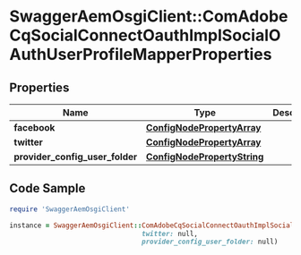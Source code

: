 # SwaggerAemOsgiClient::ComAdobeCqSocialConnectOauthImplSocialOAuthUserProfileMapperProperties

## Properties

Name | Type | Description | Notes
------------ | ------------- | ------------- | -------------
**facebook** | [**ConfigNodePropertyArray**](ConfigNodePropertyArray.md) |  | [optional] 
**twitter** | [**ConfigNodePropertyArray**](ConfigNodePropertyArray.md) |  | [optional] 
**provider_config_user_folder** | [**ConfigNodePropertyString**](ConfigNodePropertyString.md) |  | [optional] 

## Code Sample

```ruby
require 'SwaggerAemOsgiClient'

instance = SwaggerAemOsgiClient::ComAdobeCqSocialConnectOauthImplSocialOAuthUserProfileMapperProperties.new(facebook: null,
                                 twitter: null,
                                 provider_config_user_folder: null)
```


